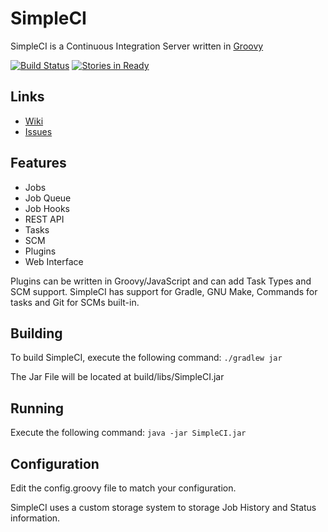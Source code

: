 # SimpleCI

SimpleCI is a Continuous Integration Server written in [Groovy](http://groovy.codehaus.org/)

[![Build Status](https://travis-ci.org/DirectMyFile/SimpleCI.png?branch=master)](https://travis-ci.org/DirectMyFile/SimpleCI)  [![Stories in Ready](https://badge.waffle.io/directmyfile/simpleci.png?label=ready&title=Ready)](https://waffle.io/directmyfile/simpleci)

## Links

- [Wiki](https://github.com/DirectMyFile/SimpleCI/wiki)
- [Issues](https://github.com/DirectMyFile/SimpleCI/issues)

## Features

- Jobs
- Job Queue
- Job Hooks
- REST API
- Tasks
- SCM
- Plugins
- Web Interface

Plugins can be written in Groovy/JavaScript and can add Task Types and SCM support. SimpleCI has support for Gradle, GNU Make, Commands for tasks and Git for SCMs built-in.

## Building

To build SimpleCI, execute the following command:
```./gradlew jar```

The Jar File will be located at build/libs/SimpleCI.jar

## Running

Execute the following command:
```java -jar SimpleCI.jar```

## Configuration

Edit the config.groovy file to match your configuration.

SimpleCI uses a custom storage system to storage Job History and Status information.
